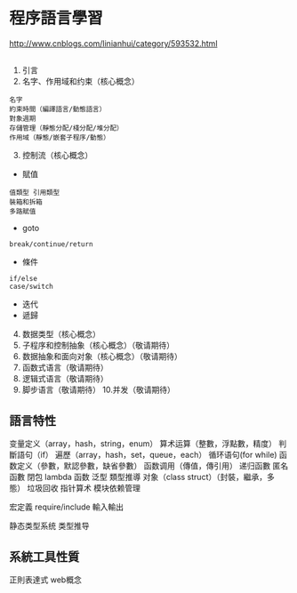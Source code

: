 # 程序語言學習

http://www.cnblogs.com/linianhui/category/593532.html

##

1. 引言
2. 名字、作用域和约束（核心概念）

```
名字
約束時間（編譯語言/動態語言）
對象週期 
存儲管理（靜態分配/棧分配/堆分配）
作用域（靜態/嵌套子程序/動態）
```

3. 控制流（核心概念）

- 賦值

```
值類型 引用類型
裝箱和拆箱
多路賦值
```

- goto

```
break/continue/return
```

- 條件

```
if/else
case/switch
```

- 迭代
- 遞歸

4. 数据类型（核心概念）
5. 子程序和控制抽象（核心概念）（敬请期待）
6. 数据抽象和面向对象（核心概念）（敬请期待）
7. 函数式语言（敬请期待）
8. 逻辑式语言（敬请期待）
9. 脚步语言（敬请期待）
10.并发（敬请期待）

## 語言特性

变量定义（array，hash，string，enum）
算术运算（整數，浮點數，精度）
判斷語句（if）
遍歷（array，hash，set，queue，each）
循环语句(for while)
函数定义（參數，默認參數，缺省參數）
函数调用（傳值，傳引用）
递归函數
匿名函數
閉包
lambda 函数
泛型
類型推導
对象（class struct）（封裝，繼承，多態）
垃圾回收
指针算术
模块依赖管理

宏定義
require/include
輸入輸出

静态类型系统
类型推导

## 系統工具性質

正則表達式
web概念
